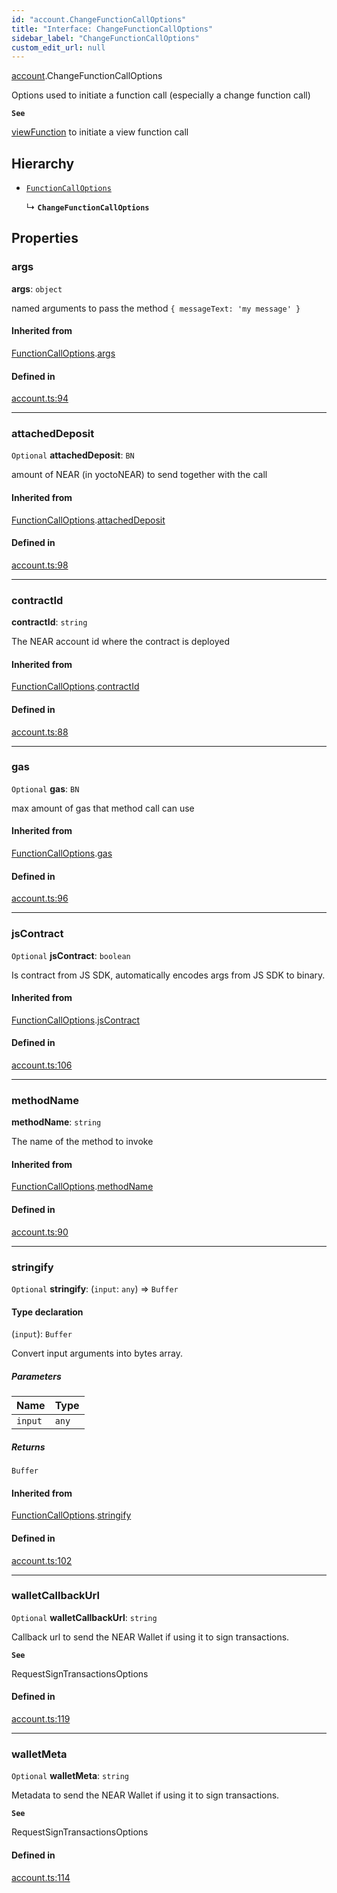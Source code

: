 ```yaml
---
id: "account.ChangeFunctionCallOptions"
title: "Interface: ChangeFunctionCallOptions"
sidebar_label: "ChangeFunctionCallOptions"
custom_edit_url: null
---
```


[account](../modules/account.md).ChangeFunctionCallOptions

Options used to initiate a function call (especially a change function call)

**`See`**

[viewFunction](../classes/account.Account.md#viewfunction) to initiate a view function call

## Hierarchy

- [`FunctionCallOptions`](account.FunctionCallOptions.md)

  ↳ **`ChangeFunctionCallOptions`**

## Properties

### args

 **args**: `object`

named arguments to pass the method `{ messageText: 'my message' }`

#### Inherited from

[FunctionCallOptions](account.FunctionCallOptions.md).[args](account.FunctionCallOptions.md#args)

#### Defined in

[account.ts:94](https://github.com/near/near-api-js/blob/ef6d7fbf/packages/near-api-js/src/account.ts#L94)

___

### attachedDeposit

 `Optional` **attachedDeposit**: `BN`

amount of NEAR (in yoctoNEAR) to send together with the call

#### Inherited from

[FunctionCallOptions](account.FunctionCallOptions.md).[attachedDeposit](account.FunctionCallOptions.md#attacheddeposit)

#### Defined in

[account.ts:98](https://github.com/near/near-api-js/blob/ef6d7fbf/packages/near-api-js/src/account.ts#L98)

___

### contractId

 **contractId**: `string`

The NEAR account id where the contract is deployed

#### Inherited from

[FunctionCallOptions](account.FunctionCallOptions.md).[contractId](account.FunctionCallOptions.md#contractid)

#### Defined in

[account.ts:88](https://github.com/near/near-api-js/blob/ef6d7fbf/packages/near-api-js/src/account.ts#L88)

___

### gas

 `Optional` **gas**: `BN`

max amount of gas that method call can use

#### Inherited from

[FunctionCallOptions](account.FunctionCallOptions.md).[gas](account.FunctionCallOptions.md#gas)

#### Defined in

[account.ts:96](https://github.com/near/near-api-js/blob/ef6d7fbf/packages/near-api-js/src/account.ts#L96)

___

### jsContract

 `Optional` **jsContract**: `boolean`

Is contract from JS SDK, automatically encodes args from JS SDK to binary.

#### Inherited from

[FunctionCallOptions](account.FunctionCallOptions.md).[jsContract](account.FunctionCallOptions.md#jscontract)

#### Defined in

[account.ts:106](https://github.com/near/near-api-js/blob/ef6d7fbf/packages/near-api-js/src/account.ts#L106)

___

### methodName

 **methodName**: `string`

The name of the method to invoke

#### Inherited from

[FunctionCallOptions](account.FunctionCallOptions.md).[methodName](account.FunctionCallOptions.md#methodname)

#### Defined in

[account.ts:90](https://github.com/near/near-api-js/blob/ef6d7fbf/packages/near-api-js/src/account.ts#L90)

___

### stringify

 `Optional` **stringify**: (`input`: `any`) => `Buffer`

#### Type declaration

(`input`): `Buffer`

Convert input arguments into bytes array.

##### Parameters

| Name | Type |
| :------ | :------ |
| `input` | `any` |

##### Returns

`Buffer`

#### Inherited from

[FunctionCallOptions](account.FunctionCallOptions.md).[stringify](account.FunctionCallOptions.md#stringify)

#### Defined in

[account.ts:102](https://github.com/near/near-api-js/blob/ef6d7fbf/packages/near-api-js/src/account.ts#L102)

___

### walletCallbackUrl

 `Optional` **walletCallbackUrl**: `string`

Callback url to send the NEAR Wallet if using it to sign transactions.

**`See`**

RequestSignTransactionsOptions

#### Defined in

[account.ts:119](https://github.com/near/near-api-js/blob/ef6d7fbf/packages/near-api-js/src/account.ts#L119)

___

### walletMeta

 `Optional` **walletMeta**: `string`

Metadata to send the NEAR Wallet if using it to sign transactions.

**`See`**

RequestSignTransactionsOptions

#### Defined in

[account.ts:114](https://github.com/near/near-api-js/blob/ef6d7fbf/packages/near-api-js/src/account.ts#L114)
